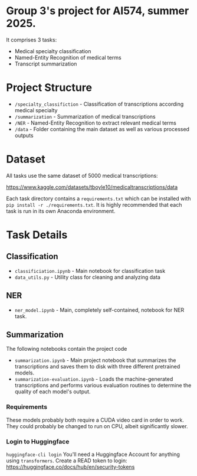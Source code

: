 
# Group 3's project for AI574, summer 2025.

It comprises 3 tasks:
* Medical specialty classification
* Named-Entity Recognition of medical terms
* Transcript summarization

# Project Structure

* `/specialty_classifiction` - Classification of transcriptions according medical specialty
* `/summarization` - Summarization of medical transcriptions
* `/NER` - Named-Entity Recognition to extract relevant medical terms
* `/data` - Folder containing the main dataset as well as various processed outputs 

# Dataset

All tasks use the same dataset of 5000 medical transcriptions:

https://www.kaggle.com/datasets/tboyle10/medicaltranscriptions/data

Each task directory contains a `requirements.txt` which can be installed with
`pip install -r ./requirements.txt`. It is highly recommended that each task
is run in its own Anaconda environment.

# Task Details

## Classification

* `classificiation.ipynb` - Main notebook for classification task
* `data_utils.py` - Utility class for cleaning and analyzing data

## NER

* `ner_model.ipynb` - Main, completely self-contained, notebook for NER task.

## Summarization

The following notebooks contain the project code
* `summarization.ipynb` - Main project notebook that summarizes the transcriptions and saves them to disk with three different pretrained models.
* `summarization-evaluation.ipynb` - Loads the machine-generated transcriptions
and performs various evaluation routines to determine the quality of each model's
output.

### Requirements
These models probably both require a CUDA video card in order to work. They could probably be changed to run on CPU, albeit significantly slower. 

### Login to Huggingface
`huggingface-cli login`
You'll need a Huggingface Account for anything using `transformers`. 
Create a READ token to login: https://huggingface.co/docs/hub/en/security-tokens



